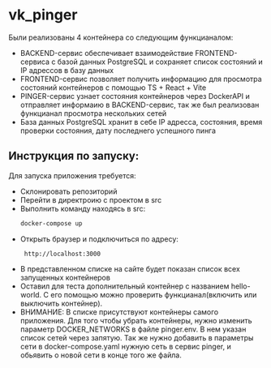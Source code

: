 # vk_pinger
Были реализованы 4 контейнера со следующим функцианалом:
  - BACKEND-сервис обеспечивает взаимодействие FRONTEND-сервиса с базой данных PostgreSQL и сохраняет список состояний и IP адрессов в базу данных
  - FRONTEND-сервис позволяет получить информацию для просмотра состояний контейнеров с помощью TS + React + Vite
  - PINGER-сервис узнает состояния контейнеров через DockerAPI и отправляет информаию в BACKEND-сервис, так же был реализован функцианал просмотра нескольких сетей
  - База данных PostgreSQL хранит в себе IP адресса, состояния, время проверки состояния, дату последнего успешного пинга
## Инструкция по запуску:
  Для запуска приложения требуется:
  - Склонировать репозиторий
  - Перейти в директроию с проектом в src
  - Выполнить команду находясь в src:
    ```bash
    docker-compose up
  - Открыть браузер и подключиться по адресу:
    ```
     http://localhost:3000
  - В представленном списке на сайте будет показан список всех запущенных контейнеров
  - Оставил для теста дополнительный контейнер с названием hello-world. С его помощью можно проверить функцианал(включить или выключить контейнер).
  - ВНИМАНИЕ: В списке присутствуют контейнеры самого приложения. Для того чтобы убрать контейнеры, нужно изменить параметр DOCKER_NETWORKS в файле pinger.env. В нем указан список сетей через запятую. Так же нужно добавить в параметры сети в docker-compose.yaml нужную сеть в сервис pinger, и обьявить о новой сети в конце того же файла.
